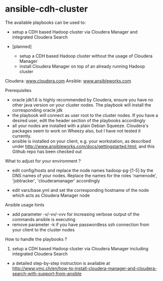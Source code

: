 ansible-cdh-cluster
===================

The available playbooks can be used to:
- setup a CDH based Hadoop cluster via Cloudera Manager and integrated Cloudera Search

- [planned]
  - setup a CDH based Hadoop cluster without the usage of Cloudera Manager
  - install Cloudera Manager on top of an already running Hadoop cluster

Cloudera: www.cloudera.com
Ansible: www.ansibleworks.com

Prerequisites

- oracle jdk1.6 is highly recommended by Cloudera, ensure you have no other java
  version on your cluster nodes. The playbook will install the corresponding
  oracle jdk
- the playbook will connect as user root to the cluster nodes. If you have a desired
  user, edit the header section of the playbooks accordingly
- all your nodes are installed with a plain Debian Squeeze. Cloudera's packages seem
  to work on Wheezy also, but I have not tested it currently.
- ansible is installed on your client, e.g. your workstation, as described under
  http://www.ansibleworks.com/docs/gettingstarted.html, and this Github repo
  has been checked out

What to adjust for your environment ?

- edit config/hosts and replace the node names hadoop-pg-[1-5] by the DNS names
  of your nodes.
  Replace the names for the roles 'namenode', 'jobtracker', 'clouderamanager' accordingly

- edit vars/base.yml and set the corresponding hostname of the node which acts
  as Cloudera Manager node

Ansible usage hints

- add parameter -v/-vv/-vvv for increasing verbose output of the commands
  ansible is executing
- remove parameter -k if you have passwordless ssh connection from your client
  to the cluster nodes

How to handle the playbooks ?

1. setup a CDH based Hadoop cluster via Cloudera Manager including integrated Cloudera Search
- a detailed step-by-step instruction is available at http://www.ymc.ch/en/how-to-install-cloudera-manager-and-cloudera-search-with-support-from-ansible
